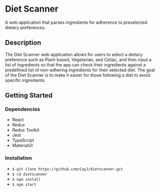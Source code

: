 # Diet Scanner

A web application that parses ingredients for adherence to preselected dietary preferences.


## Description

The Diet Scanner web application allows for users to select a dietary preference such as Plant-based,
Vegetarian, and Celiac, and then input a list of ingredients so that the app can check their ingredients
against a predefined list of non-adhering ingredients for their selected diet. The goal of the Diet Scanner
is to make it easier for those following a diet to avoid specific ingredients.

## Getting Started

### Dependencies

* React
* Redux
* Redux Toolkit
* Jest
* TypeScript
* MaterialUI

### Installation

* `$ git clone https://github.com/CayJ/dietscanner.git`
* `$ cd dietscanner`
* `$ npm install`
* `$ npm start`
